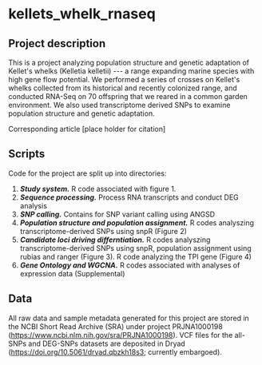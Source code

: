 # kellets_whelk_rnaseq

## Project description
This is a project analyzing population structure and genetic adaptation of Kellet's whelks (Kelletia kelletii)  --- a range expanding marine species with high gene flow potential. We performed a series of crosses on Kellet's whelks collected from its historical and recently colonized range, and conducted RNA-Seq on 70 offspring that we reared in a common garden environment. We also used transcriptome derived SNPs to examine population structure and genetic adaptation. 

Corresponding article [place holder for citation]

## Scripts
Code for the project are split up into directories: 
1. _**Study system.**_ R code associated with figure 1.
2. _**Sequence processing.**_ Process RNA transcripts and conduct DEG analysis
3. _**SNP calling.**_ Contains for SNP variant calling using ANGSD 
4. _**Population structure and population assignment.**_ R codes analyszing transcriptome-derived SNPs using snpR (Figure 2)
5. _**Candidate loci driving differntiation.**_  R codes analyszing transcriptome-derived SNPs using snpR, population assignment using rubias and ranger (Figure 3). R code analyzing the TPI gene (Figure 4)
6. _**Gene Ontology and WGCNA.**_ R codes associated with analyses of expression data (Supplemental)  
  

## Data
All raw data and sample metadata generated for this project are stored in the NCBI Short Read Archive (SRA) under project PRJNA1000198 (https://www.ncbi.nlm.nih.gov/sra/PRJNA1000198). VCF files for the all-SNPs and DEG-SNPs datasets are deposited in Dryad (https://doi.org/10.5061/dryad.qbzkh18s3; currently embargoed). 

